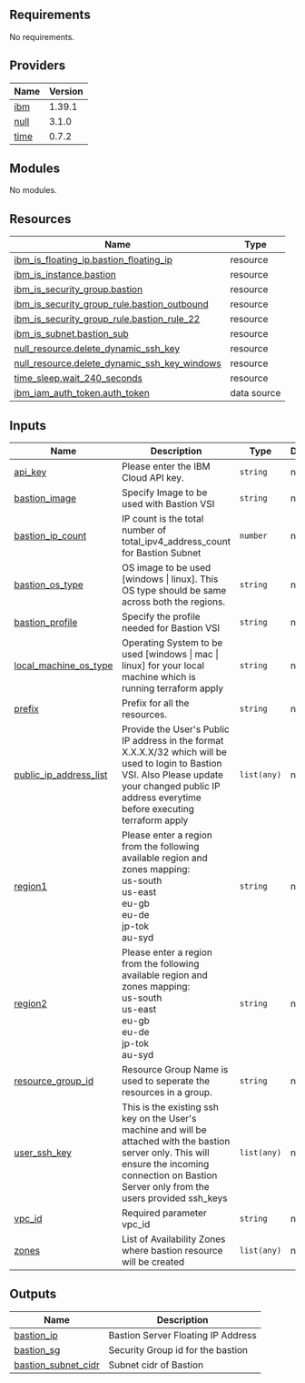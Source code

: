 ## Requirements

No requirements.

## Providers

| Name | Version |
|------|---------|
| <a name="provider_ibm"></a> [ibm](#provider\_ibm) | 1.39.1 |
| <a name="provider_null"></a> [null](#provider\_null) | 3.1.0 |
| <a name="provider_time"></a> [time](#provider\_time) | 0.7.2 |

## Modules

No modules.

## Resources

| Name | Type |
|------|------|
| [ibm_is_floating_ip.bastion_floating_ip](https://registry.terraform.io/providers/IBM-Cloud/ibm/latest/docs/resources/is_floating_ip) | resource |
| [ibm_is_instance.bastion](https://registry.terraform.io/providers/IBM-Cloud/ibm/latest/docs/resources/is_instance) | resource |
| [ibm_is_security_group.bastion](https://registry.terraform.io/providers/IBM-Cloud/ibm/latest/docs/resources/is_security_group) | resource |
| [ibm_is_security_group_rule.bastion_outbound](https://registry.terraform.io/providers/IBM-Cloud/ibm/latest/docs/resources/is_security_group_rule) | resource |
| [ibm_is_security_group_rule.bastion_rule_22](https://registry.terraform.io/providers/IBM-Cloud/ibm/latest/docs/resources/is_security_group_rule) | resource |
| [ibm_is_subnet.bastion_sub](https://registry.terraform.io/providers/IBM-Cloud/ibm/latest/docs/resources/is_subnet) | resource |
| [null_resource.delete_dynamic_ssh_key](https://registry.terraform.io/providers/hashicorp/null/latest/docs/resources/resource) | resource |
| [null_resource.delete_dynamic_ssh_key_windows](https://registry.terraform.io/providers/hashicorp/null/latest/docs/resources/resource) | resource |
| [time_sleep.wait_240_seconds](https://registry.terraform.io/providers/hashicorp/time/latest/docs/resources/sleep) | resource |
| [ibm_iam_auth_token.auth_token](https://registry.terraform.io/providers/IBM-Cloud/ibm/latest/docs/data-sources/iam_auth_token) | data source |

## Inputs

| Name | Description | Type | Default | Required |
|------|-------------|------|---------|:--------:|
| <a name="input_api_key"></a> [api\_key](#input\_api\_key) | Please enter the IBM Cloud API key. | `string` | n/a | yes |
| <a name="input_bastion_image"></a> [bastion\_image](#input\_bastion\_image) | Specify Image to be used with Bastion VSI | `string` | n/a | yes |
| <a name="input_bastion_ip_count"></a> [bastion\_ip\_count](#input\_bastion\_ip\_count) | IP count is the total number of total\_ipv4\_address\_count for Bastion Subnet | `number` | n/a | yes |
| <a name="input_bastion_os_type"></a> [bastion\_os\_type](#input\_bastion\_os\_type) | OS image to be used [windows \| linux]. This OS type should be same across both the regions. | `string` | n/a | yes |
| <a name="input_bastion_profile"></a> [bastion\_profile](#input\_bastion\_profile) | Specify the profile needed for Bastion VSI | `string` | n/a | yes |
| <a name="input_local_machine_os_type"></a> [local\_machine\_os\_type](#input\_local\_machine\_os\_type) | Operating System to be used [windows \| mac \| linux] for your local machine which is running terraform apply | `string` | n/a | yes |
| <a name="input_prefix"></a> [prefix](#input\_prefix) | Prefix for all the resources. | `string` | n/a | yes |
| <a name="input_public_ip_address_list"></a> [public\_ip\_address\_list](#input\_public\_ip\_address\_list) | Provide the User's Public IP address in the format X.X.X.X/32 which will be used to login to Bastion VSI. Also Please update your changed public IP address everytime before executing terraform apply | `list(any)` | n/a | yes |
| <a name="input_region1"></a> [region1](#input\_region1) | Please enter a region from the following available region and zones mapping: <br>us-south<br>us-east<br>eu-gb<br>eu-de<br>jp-tok<br>au-syd | `string` | n/a | yes |
| <a name="input_region2"></a> [region2](#input\_region2) | Please enter a region from the following available region and zones mapping: <br>us-south<br>us-east<br>eu-gb<br>eu-de<br>jp-tok<br>au-syd | `string` | n/a | yes |
| <a name="input_resource_group_id"></a> [resource\_group\_id](#input\_resource\_group\_id) | Resource Group Name is used to seperate the resources in a group. | `string` | n/a | yes |
| <a name="input_user_ssh_key"></a> [user\_ssh\_key](#input\_user\_ssh\_key) | This is the existing ssh key on the User's machine and will be attached with the bastion server only. This will ensure the incoming connection on Bastion Server only from the users provided ssh\_keys | `list(any)` | n/a | yes |
| <a name="input_vpc_id"></a> [vpc\_id](#input\_vpc\_id) | Required parameter vpc\_id | `string` | n/a | yes |
| <a name="input_zones"></a> [zones](#input\_zones) | List of Availability Zones where bastion resource will be created | `list(any)` | n/a | yes |

## Outputs

| Name | Description |
|------|-------------|
| <a name="output_bastion_ip"></a> [bastion\_ip](#output\_bastion\_ip) | Bastion Server Floating IP Address |
| <a name="output_bastion_sg"></a> [bastion\_sg](#output\_bastion\_sg) | Security Group id for the bastion |
| <a name="output_bastion_subnet_cidr"></a> [bastion\_subnet\_cidr](#output\_bastion\_subnet\_cidr) | Subnet cidr of Bastion |
